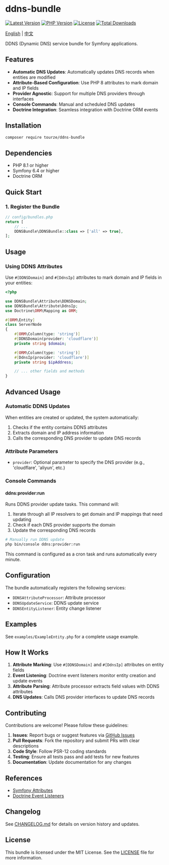 # ddns-bundle

[![Latest Version](https://img.shields.io/packagist/v/tourze/ddns-bundle.svg?style=flat-square)](https://packagist.org/packages/tourze/ddns-bundle)
[![PHP Version](https://img.shields.io/badge/php-%3E%3D8.1-8892BF.svg)](https://www.php.net/)
[![License](https://img.shields.io/badge/license-MIT-brightgreen.svg)](LICENSE)
[![Total Downloads](https://img.shields.io/packagist/dt/tourze/ddns-bundle.svg?style=flat-square)](https://packagist.org/packages/tourze/ddns-bundle)

[English](README.md) | [中文](README.zh-CN.md)

DDNS (Dynamic DNS) service bundle for Symfony applications.

## Features

- **Automatic DNS Updates**: Automatically updates DNS records when entities are modified
- **Attribute-Based Configuration**: Use PHP 8 attributes to mark domain and IP fields
- **Provider Agnostic**: Support for multiple DNS providers through interfaces
- **Console Commands**: Manual and scheduled DNS updates
- **Doctrine Integration**: Seamless integration with Doctrine ORM events

## Installation

```bash
composer require tourze/ddns-bundle
```

## Dependencies

- PHP 8.1 or higher
- Symfony 6.4 or higher
- Doctrine ORM

## Quick Start

### 1. Register the Bundle

```php
// config/bundles.php
return [
    // ...
    DDNSBundle\DDNSBundle::class => ['all' => true],
];
```

## Usage

### Using DDNS Attributes

Use `#[DDNSDomain]` and `#[DdnsIp]` attributes to mark domain and IP fields in your entities:

```php
<?php

use DDNSBundle\Attribute\DDNSDomain;
use DDNSBundle\Attribute\DdnsIp;
use Doctrine\ORM\Mapping as ORM;

#[ORM\Entity]
class ServerNode
{
    #[ORM\Column(type: 'string')]
    #[DDNSDomain(provider: 'cloudflare')]
    private string $domain;

    #[ORM\Column(type: 'string')]
    #[DdnsIp(provider: 'cloudflare')]
    private string $ipAddress;

    // ... other fields and methods
}
```

## Advanced Usage

### Automatic DDNS Updates

When entities are created or updated, the system automatically:

1. Checks if the entity contains DDNS attributes
2. Extracts domain and IP address information
3. Calls the corresponding DNS provider to update DNS records

### Attribute Parameters

- `provider`: Optional parameter to specify the DNS provider (e.g., 'cloudflare', 'aliyun', etc.)

### Console Commands

#### ddns:provider:run

Runs DDNS provider update tasks. This command will:

1. Iterate through all IP resolvers to get domain and IP mappings that need updating
2. Check if each DNS provider supports the domain
3. Update the corresponding DNS records

```bash
# Manually run DDNS update
php bin/console ddns:provider:run
```

This command is configured as a cron task and runs automatically every minute.

## Configuration

The bundle automatically registers the following services:

- `DDNSAttributeProcessor`: Attribute processor
- `DDNSUpdateService`: DDNS update service
- `DDNSEntityListener`: Entity change listener

## Examples

See `examples/ExampleEntity.php` for a complete usage example.

## How It Works

1. **Attribute Marking**: Use `#[DDNSDomain]` and `#[DdnsIp]` attributes on entity fields
2. **Event Listening**: Doctrine event listeners monitor entity creation and update events
3. **Attribute Parsing**: Attribute processor extracts field values with DDNS attributes
4. **DNS Updates**: Calls DNS provider interfaces to update DNS records

## Contributing

Contributions are welcome! Please follow these guidelines:

1. **Issues**: Report bugs or suggest features via [GitHub Issues](https://github.com/tourze/php-monorepo/issues)
2. **Pull Requests**: Fork the repository and submit PRs with clear descriptions
3. **Code Style**: Follow PSR-12 coding standards
4. **Testing**: Ensure all tests pass and add tests for new features
5. **Documentation**: Update documentation for any changes

## References

- [Symfony Attributes](https://symfony.com/doc/current/components/dependency_injection/attributes.html)
- [Doctrine Event Listeners](https://www.doctrine-project.org/projects/doctrine-orm/en/latest/reference/events.html)

## Changelog

See [CHANGELOG.md](CHANGELOG.md) for details on version history and updates.

## License

This bundle is licensed under the MIT License. See the [LICENSE](LICENSE) file for more information.